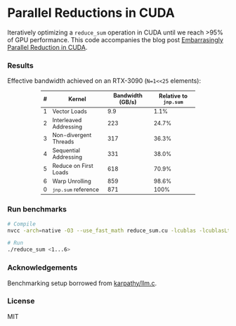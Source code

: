 # Parallel Reductions in CUDA

Iteratively optimizing a `reduce_sum` operation in CUDA until we reach >95% of GPU performance. This code accompanies the blog post [Embarrasingly Parallel Reduction in CUDA](https://masterskepticista.github.io/posts/reduce-sum/).

### Results

Effective bandwidth achieved on an RTX-3090 (`N=1<<25` elements):

<div style="width: 70%; margin: auto; align: left">
  <table style="font-size: 0.9em;">
    <thead>
      <tr>
        <th>#</th>
        <th>Kernel</th>
        <th>Bandwidth (GB/s)</th>
        <th>Relative to <code>jnp.sum</code></th>
      </tr>
    </thead>
    <tbody>
      <tr>
        <td>1</td>
        <td>Vector Loads</td>
        <td>9.9</td>
        <td>1.1%</td>
      </tr>
      <tr>
        <td>2</td>
        <td>Interleaved Addressing</td>
        <td>223</td>
        <td>24.7%</td>
      </tr>
      <tr>
        <td>3</td>
        <td>Non-divergent Threads</td>
        <td>317</td>
        <td>36.3%</td>
      </tr>
      <tr>
        <td>4</td>
        <td>Sequential Addressing</td>
        <td>331</td>
        <td>38.0%</td>
      </tr>
      <tr>
        <td>5</td>
        <td>Reduce on First Loads</td>
        <td>618</td>
        <td>70.9%</td>
      </tr>
      <tr>
        <td>6</td>
        <td>Warp Unrolling</td>
        <td>859</td>
        <td>98.6%</td>
      </tr>
      <tr>
        <td>0</td>
        <td><code>jnp.sum</code> reference</td>
        <td>871</td>
        <td>100%</td>
      </tr>
    </tbody>
  </table>
</div>

### Run benchmarks

```bash
# Compile
nvcc -arch=native -O3 --use_fast_math reduce_sum.cu -lcublas -lcublasLt -o ./reduce_sum 

# Run
./reduce_sum <1...6>
```

### Acknowledgements
Benchmarking setup borrowed from [karpathy/llm.c](https://github.com/karpathy/llm.c/).


### License
MIT
